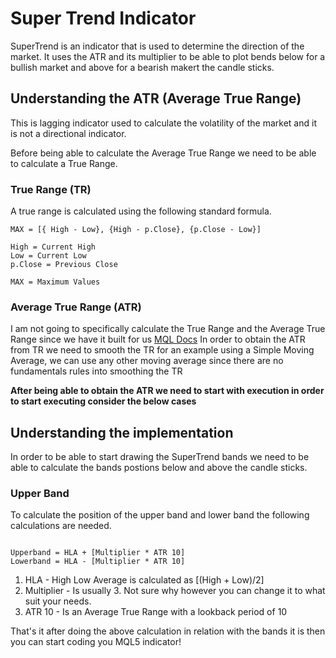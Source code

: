# Super Trend Indicator
SuperTrend is an indicator that is used to determine the direction of the market. It uses the ATR and its multiplier to be able to plot bends below for a bullish market and above for a bearish makert the candle sticks.

## Understanding the ATR (Average True Range)
This is lagging indicator used to calculate the volatility of the market and it is not a directional indicator.

Before being able to calculate the Average True Range we need to be able to calculate a True Range.

### True Range (TR)
A true range is calculated using the following standard formula.
```
MAX = [{ High - Low}, {High - p.Close}, {p.Close - Low}]

High = Current High
Low = Current Low
p.Close = Previous Close

MAX = Maximum Values
```
### Average True Range (ATR)
I am not going to specifically calculate the True Range and the Average True Range since we have it built for us [MQL Docs](https://www.mql5.com/en/docs/indicators/iatr)
In order to obtain the ATR from TR we need to smooth the TR for an example using a Simple Moving Average, we can use any other moving average since there are no fundamentals rules into smoothing the TR

**After being able to obtain the ATR we need to start with execution in order to start executing consider the below cases**

## Understanding the implementation
In order to be able to start drawing the SuperTrend bands we need to be able to calculate the bands postions below and above the candle sticks.
### Upper Band
To calculate the position of the upper band and lower band the following calculations are needed.
```

Upperband = HLA + [Multiplier * ATR 10]
Lowerband = HLA - [Multiplier * ATR 10]

```
1. HLA - High Low Average is calculated as [(High + Low)/2]
2. Multiplier - Is usually 3. Not sure why however you can change it to what suit your needs.
3. ATR 10 - Is an Average True Range with a lookback period of 10

That's it after doing the above calculation in relation with the bands it is then you can start coding you MQL5 indicator!
